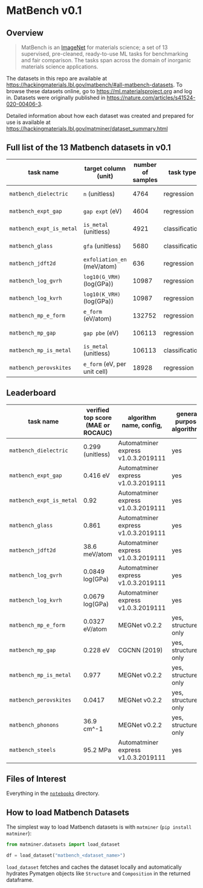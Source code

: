 # MatBench v0.1

## Overview

> MatBench is an [ImageNet](http://www.image-net.org) for materials science; a set of 13 supervised, pre-cleaned, ready-to-use ML tasks for benchmarking and fair comparison. The tasks span across the domain of inorganic materials science applications.

The datasets in this repo are available at <https://hackingmaterials.lbl.gov/matbench/#all-matbench-datasets>.
To browse these datasets online, go to <https://ml.materialsproject.org> and log in.
Datasets were originally published in <https://nature.com/articles/s41524-020-00406-3>.

Detailed information about how each dataset was created and prepared for use is available at <https://hackingmaterials.lbl.gov/matminer/dataset_summary.html>

## Full list of the 13 Matbench datasets in v0.1

| task name                | target column (unit)         | number of samples | task type      | links                             |
| ------------------------ | ---------------------------- | ----------------- | -------------- | --------------------------------- |
| `matbench_dielectric`    | `n` (unitless)               | 4764              | regression     | [download][1], [interactive][2]   |
| `matbench_expt_gap`      | `gap expt` (eV)              | 4604              | regression     | [download][3], [interactive][4]   |
| `matbench_expt_is_metal` | `is_metal` (unitless)        | 4921              | classification | [download][5], [interactive][6]   |
| `matbench_glass`         | `gfa` (unitless)             | 5680              | classification | [download][7], [interactive][8]   |
| `matbench_jdft2d`        | `exfoliation_en` (meV/atom)  | 636               | regression     | [download][9], [interactive][10]  |
| `matbench_log_gvrh`      | `log10(G_VRH)` (log(GPa))    | 10987             | regression     | [download][11], [interactive][12] |
| `matbench_log_kvrh`      | `log10(K_VRH)` (log(GPa))    | 10987             | regression     | [download][13], [interactive][14] |
| `matbench_mp_e_form`     | `e_form` (eV/atom)           | 132752            | regression     | [download][15], [interactive][16] |
| `matbench_mp_gap`        | `gap pbe` (eV)               | 106113            | regression     | [download][17], [interactive][18] |
| `matbench_mp_is_metal`   | `is_metal` (unitless)        | 106113            | classification | [download][19], [interactive][20] |
| `matbench_perovskites`   | `e_form` (eV, per unit cell) | 18928             | regression     | [download][19], [interactive][20] |

[1]: https://ml.materialsproject.org/projects/matbench_dielectric.json.gz
[2]: https://ml.materialsproject.org/projects/matbench_dielectric
[3]: https://ml.materialsproject.org/projects/matbench_expt_gap.json.gz
[4]: https://ml.materialsproject.org/projects/matbench_expt_gap
[5]: https://ml.materialsproject.org/projects/matbench_expt_is_metal.json.gz
[6]: https://ml.materialsproject.org/projects/matbench_expt_is_metal
[7]: https://ml.materialsproject.org/projects/matbench_glass.json.gz
[8]: https://ml.materialsproject.org/projects/matbench_glass
[9]: https://ml.materialsproject.org/projects/matbench_jdft2d.json.gz
[10]: https://ml.materialsproject.org/projects/matbench_jdft2d
[11]: https://ml.materialsproject.org/projects/matbench_log_gvrh.json.gz
[12]: https://ml.materialsproject.org/projects/matbench_log_gvrh
[13]: https://ml.materialsproject.org/projects/matbench_log_kvrh.json.gz
[14]: https://ml.materialsproject.org/projects/matbench_log_kvrh
[15]: https://ml.materialsproject.org/projects/matbench_mp_e_form.json.gz
[16]: https://ml.materialsproject.org/projects/matbench_mp_e_form
[17]: https://ml.materialsproject.org/projects/matbench_mp_gap.json.gz
[18]: https://ml.materialsproject.org/projects/matbench_mp_gap
[19]: https://ml.materialsproject.org/projects/matbench_mp_is_metal.json.gz
[20]: https://ml.materialsproject.org/projects/matbench_mp_is_metal

## Leaderboard

| task name                | verified top score (MAE or ROCAUC) | algorithm name, config,             | general purpose algorithm? |
| ------------------------ | ---------------------------------- | ----------------------------------- | -------------------------- |
| `matbench_dielectric`    | 0.299 (unitless)                   | Automatminer express v1.0.3.2019111 | yes                        |
| `matbench_expt_gap`      | 0.416 eV                           | Automatminer express v1.0.3.2019111 | yes                        |
| `matbench_expt_is_metal` | 0.92                               | Automatminer express v1.0.3.2019111 | yes                        |
| `matbench_glass`         | 0.861                              | Automatminer express v1.0.3.2019111 | yes                        |
| `matbench_jdft2d`        | 38.6 meV/atom                      | Automatminer express v1.0.3.2019111 | yes                        |
| `matbench_log_gvrh`      | 0.0849 log(GPa)                    | Automatminer express v1.0.3.2019111 | yes                        |
| `matbench_log_kvrh`      | 0.0679 log(GPa)                    | Automatminer express v1.0.3.2019111 | yes                        |
| `matbench_mp_e_form`     | 0.0327 eV/atom                     | MEGNet v0.2.2                       | yes, structure only        |
| `matbench_mp_gap`        | 0.228 eV                           | CGCNN (2019)                        | yes, structure only        |
| `matbench_mp_is_metal`   | 0.977                              | MEGNet v0.2.2                       | yes, structure only        |
| `matbench_perovskites`   | 0.0417                             | MEGNet v0.2.2                       | yes, structure only        |
| `matbench_phonons`       | 36.9 cm^-1                         | MEGNet v0.2.2                       | yes, structure only        |
| `matbench_steels`        | 95.2 MPa                           | Automatminer express v1.0.3.2019111 | yes                        |

## Files of Interest

Everything in the [`notebooks`](/notebooks) directory.

## How to load Matbench Datasets

The simplest way to load Matbench datasets is with `matminer` (`pip install matminer`):

```py
from matminer.datasets import load_dataset

df = load_dataset("matbench_<dataset_name>")
```

`load_dataset` fetches and caches the dataset locally and automatically hydrates Pymatgen objects like `Structure` and `Composition` in the returned dataframe.
